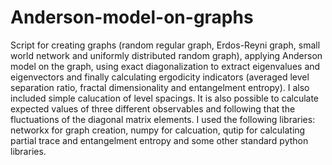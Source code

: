 # Anderson-model-on-graphs

Script for creating graphs (random regular graph, Erdos-Reyni graph, small world network and uniformly distributed random graph), applying Anderson model on the graph, using exact diagonalization to extract eigenvalues and eigenvectors and finally calculating ergodicity indicators (averaged level separation ratio, fractal dimensionality and entangelment entropy). I also included simple calucation of level spacings. It is also possible to calculate expected values of three different observables and following that the fluctuations of the diagonal matrix elements. I used the following libraries: networkx for graph creation, numpy for calcuation, qutip for calculating partial trace and entangelment entropy and some other standard python libraries.
